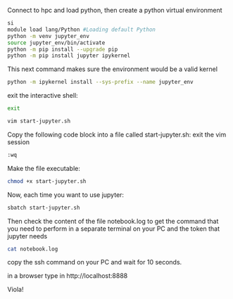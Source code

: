 Connect to hpc and load python, then create a python virtual environment 

```bash
si
module load lang/Python #Loading default Python
python -m venv jupyter_env
source jupyter_env/bin/activate
python -m pip install --upgrade pip
python -m pip install jupyter ipykernel
```

This next command makes sure the environment would be a valid kernel

```bash
python -m ipykernel install --sys-prefix --name jupyter_env
```

exit the interactive shell:

```bash
exit
```

```bash
vim start-jupyter.sh
```

Copy the following code block into a file called start-jupyter.sh:
exit the vim session

```bash
:wq
```

Make the file executable:

```bash
chmod +x start-jupyter.sh
```

Now, each time you want to use jupyter:

```bash
sbatch start-jupyter.sh
```

Then check the content of the file notebook.log to get the command that you need to perform in a separate terminal on your PC and the token that jupyter needs

```bash
cat notebook.log
```

copy the ssh command on your PC and wait for 10 seconds.

in a browser type in http://localhost:8888

Viola!

